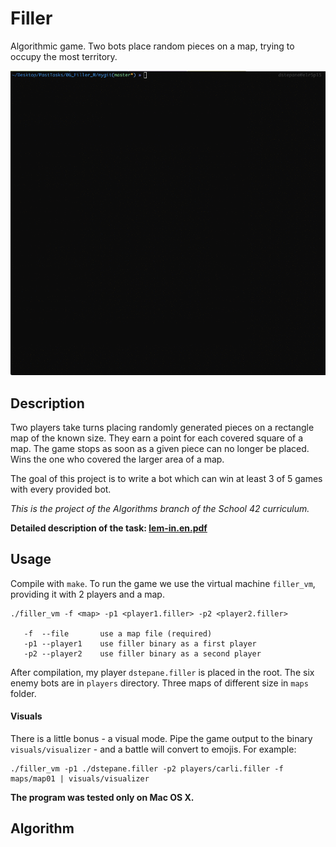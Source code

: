 # Filler

Algorithmic game. Two bots place random pieces on a map, trying to occupy the most territory.

![](filler_demo.gif)

## Description

Two players take turns placing randomly generated pieces on a rectangle map of the known size. They earn a point for each covered square of a map. The game stops as soon as a given piece can no longer be placed. Wins the one who covered the larger area of a map.

The goal of this project is to write a bot which can win at least 3 of 5 games with every provided bot.

*This is the project of the Algorithms branch of the School 42 curriculum.*

**Detailed description of the task: [lem-in.en.pdf](https://github.com/dstepanets/Lem_in/blob/master/lem-in.en.pdf)**

## Usage

Compile with `make`. To run the game we use the virtual machine `filler_vm`, providing it with 2 players and a map.

```
./filler_vm -f <map> -p1 <player1.filler> -p2 <player2.filler>

   -f  --file		use a map file (required)
   -p1 --player1	use filler binary as a first player
   -p2 --player2	use filler binary as a second player

```

After compilation, my player `dstepane.filler` is placed in the root. The six enemy bots are in `players` directory. Three maps of different size in `maps` folder.

#### Visuals

There is a little bonus - a visual mode. Pipe the game output to the binary `visuals/visualizer` - and a battle will convert to emojis. For example:

```
./filler_vm -p1 ./dstepane.filler -p2 players/carli.filler -f maps/map01 | visuals/visualizer
```

**The program was tested only on Mac OS X.**

## Algorithm

